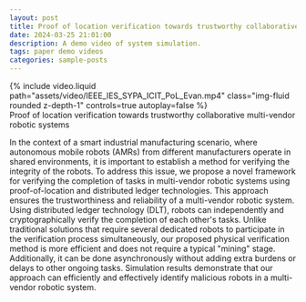 ```yaml
---
layout: post
title: Proof of location verification towards trustworthy collaborative multi-vendor robotic systems
date: 2024-03-25 21:01:00
description: A demo video of system simulation.
tags: paper demo videos
categories: sample-posts
---
```



<div class="row mt-3">
    <div class="col-sm mt-3 mt-md-0">
        {% include video.liquid path="assets/video/IEEE_IES_SYPA_ICIT_PoL_Evan.mp4" class="img-fluid rounded z-depth-1" controls=true autoplay=false %}
    </div>
</div>
<div class="caption">
    Proof of location verification towards trustworthy collaborative multi-vendor robotic systems
</div>

In the context of a smart industrial manufacturing scenario, where autonomous mobile robots (AMRs) from different manufacturers operate in shared environments, it is important to establish a method for verifying the integrity of the robots. To address this issue, we propose a novel framework for verifying the completion of tasks in multi-vendor robotic systems using proof-of-location and distributed ledger technologies. This approach ensures the trustworthiness and reliability of a multi-vendor robotic system. Using distributed ledger technology (DLT), robots can independently and cryptographically verify the completion of each other's tasks. Unlike traditional solutions that require several dedicated robots to participate in the verification process simultaneously, our proposed physical verification method is more efficient and does not require a typical "mining" stage. Additionally, it can be done asynchronously without adding extra burdens or delays to other ongoing tasks. Simulation results demonstrate that our approach can efficiently and effectively identify malicious robots in a multi-vendor robotic system.

